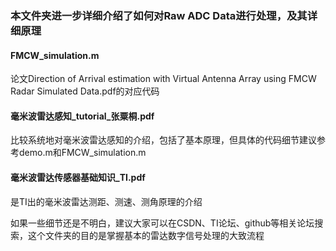 ### 本文件夹进一步详细介绍了如何对Raw ADC Data进行处理，及其详细原理

#### FMCW_simulation.m
论文Direction of Arrival estimation with Virtual Antenna Array using FMCW Radar Simulated Data.pdf的对应代码

#### 毫米波雷达感知_tutorial_张粟桐.pdf
比较系统地对毫米波雷达感知的介绍，包括了基本原理，但具体的代码细节建议参考demo.m和FMCW_simulation.m

#### 毫米波雷达传感器基础知识_TI.pdf
是TI出的毫米波雷达测距、测速、测角原理的介绍

如果一些细节还是不明白，建议大家可以在CSDN、TI论坛、github等相关论坛搜索，这个文件夹的目的是掌握基本的雷达数字信号处理的大致流程
